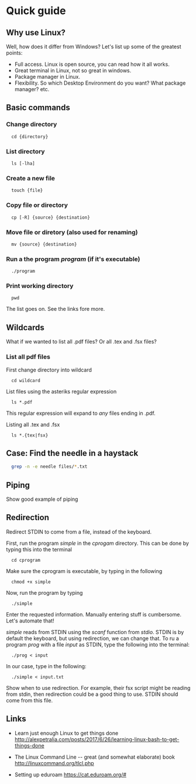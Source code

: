 # Quick guide

## Why use Linux?

Well, how does it differ from Windows? Let's list up some of the greatest
points:

* Full access. Linux is open source, you can read how it all works.
* Great terminal in Linux, not so great in windows.
* Package manager in Linux.
* Flexibility. So which Desktop Environment do you want? What package manager?
  etc.

## Basic commands

### Change directory
```
  cd {directory}
```

### List directory
```
  ls [-lha]
```

### Create a new file
```
  touch {file}
```

### Copy file or directory
```
  cp [-R] {source} {destination}
```

### Move file or diretory (also used for renaming)
```
  mv {source} {destination}
```

### Run a the program *program* (if it's executable)
```
  ./program
```

### Print working directory
```
  pwd 
```

The list goes on. See the links fore more.

## Wildcards

What if we wanted to list all .pdf files? Or all .tex and .fsx files?

### List all pdf files

First change directory into wildcard

```
  cd wildcard
```

List files using the asteriks regular expression

```
  ls *.pdf
```

This regular expression will expand to *any* files ending in .pdf.

Listing all .tex and .fsx

```
  ls *.{tex|fsx}
```

## Case: Find the needle in a haystack

```bash
  grep -n -e needle files/*.txt
```

## Piping

Show good example of piping

## Redirection

Redirect STDIN to come from a file, instead of the keyboard.

First, run the program *simple* in the *cprogam* directory. This can be done by
typing this into the terminal

```
  cd cprogram
```

Make sure the cprogram is executable, by typing in the following

```
  chmod +x simple
```

Now, run the program by typing

```
  ./simple
```

Enter the requested information. Manually entering stuff is cumbersome. Let's
automate that!

*simple* reads from STDIN using the *scanf* function from *stdio*. STDIN is by
default the keyboard, but using redirection, we can change that. To ru a program
*prog* with a file *input* as STDIN, type the following into the terminal:

```
  ./prog < input
```

In our case, type in the following:


```
  ./simple < input.txt
```

Show when to use redirection. For example, their fsx script might be reading from
stdin, then redirection could be a good thing to use. STDIN should come from
this file.

## Links

* Learn just enough Linux to get things done
    http://alexpetralia.com/posts/2017/6/26/learning-linux-bash-to-get-things-done

* The Linux Command Line -- great (and somewhat elaborate) book
    http://linuxcommand.org/tlcl.php

* Setting up eduroam
    https://cat.eduroam.org/#

